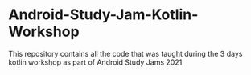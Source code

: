# Android-Study-Jam-Kotlin-Workshop

This repository contains all the code that was taught during the 3 days kotlin workshop as part of Android Study Jams 2021
